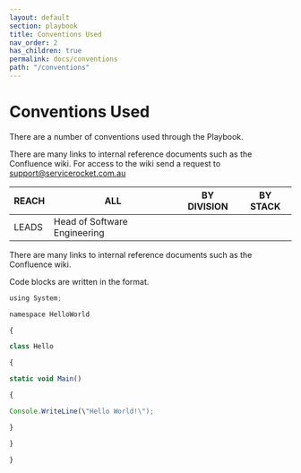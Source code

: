 ```yaml
---
layout: default
section: playbook
title: Conventions Used
nav_order: 2
has_children: true
permalink: docs/conventions
path: "/conventions"
---
```


# Conventions Used

There are a number of conventions used through the Playbook.

There are many links to internal reference documents such as the Confluence wiki. For access to the wiki send a request to support@servicerocket.com.au

| REACH | ALL                          | BY DIVISION | BY STACK |
| ----- | ---------------------------- | ----------- | -------- |
| LEADS | Head of Software Engineering |             |          |

There are many links to internal reference documents such as the
Confluence wiki.

Code blocks are written in the format.

```javascript
using System;

namespace HelloWorld

{

class Hello

{

static void Main()

{

Console.WriteLine(\"Hello World!\");

}

}

}
```
